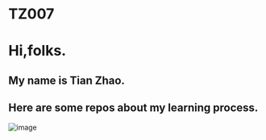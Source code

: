 # TZ007

Hi,folks.
======

My name is Tian Zhao.
--------------

Here are some repos about my learning process.
-----------

![image](https://raw.githubusercontent.com/TianZhao-007/TianZhao-007/master/25529039485889172551e5a61104e1a.jpg)
